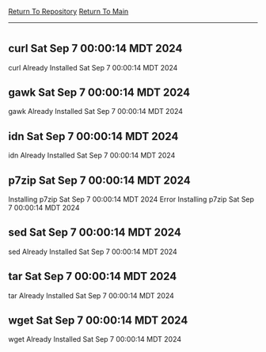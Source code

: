 [Return To Repository](https://github.com/DigitalWarrior/piholeparser/)
[Return To Main](https://github.com/DigitalWarrior/piholeparser/blob/master/RecentRunLogs/Mainlog.md)
____________________________________
# 
## curl Sat Sep  7 00:00:14 MDT 2024
curl Already Installed Sat Sep  7 00:00:14 MDT 2024
## gawk Sat Sep  7 00:00:14 MDT 2024
gawk Already Installed Sat Sep  7 00:00:14 MDT 2024
## idn Sat Sep  7 00:00:14 MDT 2024
idn Already Installed Sat Sep  7 00:00:14 MDT 2024
## p7zip Sat Sep  7 00:00:14 MDT 2024
Installing p7zip Sat Sep  7 00:00:14 MDT 2024
Error Installing p7zip Sat Sep  7 00:00:14 MDT 2024
## sed Sat Sep  7 00:00:14 MDT 2024
sed Already Installed Sat Sep  7 00:00:14 MDT 2024
## tar Sat Sep  7 00:00:14 MDT 2024
tar Already Installed Sat Sep  7 00:00:14 MDT 2024
## wget Sat Sep  7 00:00:14 MDT 2024
wget Already Installed Sat Sep  7 00:00:14 MDT 2024
